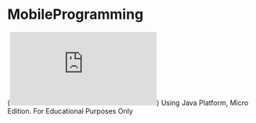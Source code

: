# MobileProgramming
(![Deprecated](https://docs.oracle.com/javame/8.0/api/security-api/api/deprecated-list.html)) Using Java Platform, Micro Edition. For Educational Purposes Only
